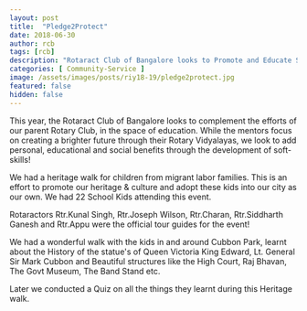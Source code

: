 ```yaml
---
layout: post
title:  "Pledge2Protect"
date: 2018-06-30
author: rcb
tags: [rcb]
description: "Rotaract Club of Bangalore looks to Promote and Educate School Kids about our Heritage and culture."
categories: [ Community-Service ]
image: /assets/images/posts/riy18-19/pledge2protect.jpg
featured: false
hidden: false
---
```


This year, the Rotaract Club of Bangalore looks to complement the efforts of our parent Rotary Club, in the space of education.
While the mentors focus on creating a brighter future through their Rotary Vidyalayas, we look to add personal, educational and social benefits through the development of soft-skills!

We had a heritage walk for children from migrant labor families. This is an effort to promote our heritage & culture and adopt these kids into our city as our own.
We had 22 School Kids attending this event.

Rotaractors Rtr.Kunal Singh, Rtr.Joseph Wilson, Rtr.Charan, Rtr.Siddharth Ganesh and Rtr.Appu were the official tour guides for the event!

We had a wonderful walk with the kids in and around Cubbon Park, learnt about the History of the statue's of Queen Victoria King Edward, Lt. General Sir Mark Cubbon and Beautiful structures like the High Court, Raj Bhavan, The Govt Museum, The Band Stand etc.

Later we conducted a Quiz on all the things they learnt during this Heritage walk.
